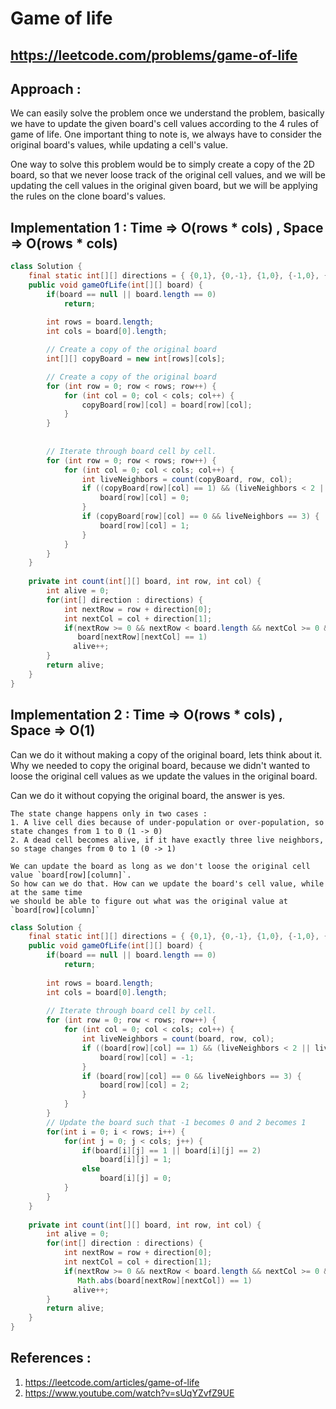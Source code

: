 # Game of life
## https://leetcode.com/problems/game-of-life

## Approach :
We can easily solve the problem once we understand the problem, basically we have to update the given board's cell values according to the 4 rules of game of life. One important thing to note is, we always have to consider the original board's values, while updating a cell's value.

One way to solve this problem would be to simply create a copy of the 2D board, so that we never loose track of the original cell values, and we will be updating the cell values in the original given board, but we will be applying the rules on the clone board's values.

## Implementation 1 : Time => O(rows * cols) , Space => O(rows * cols)

```java
class Solution {
    final static int[][] directions = { {0,1}, {0,-1}, {1,0}, {-1,0}, {-1,1}, {1,1}, {-1,-1}, {1, -1}};
    public void gameOfLife(int[][] board) {
        if(board == null || board.length == 0)
            return;
        
        int rows = board.length;
        int cols = board[0].length;

        // Create a copy of the original board
        int[][] copyBoard = new int[rows][cols];

        // Create a copy of the original board
        for (int row = 0; row < rows; row++) {
            for (int col = 0; col < cols; col++) {
                copyBoard[row][col] = board[row][col];
            }
        }
        
        
        // Iterate through board cell by cell.
        for (int row = 0; row < rows; row++) {
            for (int col = 0; col < cols; col++) {
                int liveNeighbors = count(copyBoard, row, col);
                if ((copyBoard[row][col] == 1) && (liveNeighbors < 2 || liveNeighbors > 3)) {
                    board[row][col] = 0;
                }
                if (copyBoard[row][col] == 0 && liveNeighbors == 3) {
                    board[row][col] = 1;
                }
            }
        }    
    }
    
    private int count(int[][] board, int row, int col) {
        int alive = 0;
        for(int[] direction : directions) {
            int nextRow = row + direction[0];
            int nextCol = col + direction[1];
            if(nextRow >= 0 && nextRow < board.length && nextCol >= 0 && nextCol < board[0].length &&
               board[nextRow][nextCol] == 1)
              alive++;  
        }
        return alive;
    }
}
```
## Implementation 2 : Time => O(rows * cols) , Space => O(1)
Can we do it without making a copy of the original board, lets think about it. Why we needed to copy the original board, because we didn't wanted to loose the original cell values as we update the values in the original board.

Can we do it without copying the original board, the answer is yes.
```
The state change happens only in two cases :
1. A live cell dies because of under-population or over-population, so state changes from 1 to 0 (1 -> 0)
2. A dead cell becomes alive, if it have exactly three live neighbors, so stage changes from 0 to 1 (0 -> 1)

We can update the board as long as we don't loose the original cell value `board[row][column]`. 
So how can we do that. How can we update the board's cell value, while at the same time 
we should be able to figure out what was the original value at `board[row][column]`

```

```java
class Solution {
    final static int[][] directions = { {0,1}, {0,-1}, {1,0}, {-1,0}, {-1,1}, {1,1}, {-1,-1}, {1, -1}};
    public void gameOfLife(int[][] board) {
        if(board == null || board.length == 0)
            return;
        
        int rows = board.length;
        int cols = board[0].length;
       
        // Iterate through board cell by cell.
        for (int row = 0; row < rows; row++) {
            for (int col = 0; col < cols; col++) {
                int liveNeighbors = count(board, row, col);
                if ((board[row][col] == 1) && (liveNeighbors < 2 || liveNeighbors > 3)) {
                    board[row][col] = -1;
                }
                if (board[row][col] == 0 && liveNeighbors == 3) {
                    board[row][col] = 2;
                }
            }
        }  
        // Update the board such that -1 becomes 0 and 2 becomes 1
        for(int i = 0; i < rows; i++) {
            for(int j = 0; j < cols; j++) {
                if(board[i][j] == 1 || board[i][j] == 2)
                    board[i][j] = 1;
                else  
                    board[i][j] = 0;
            }
        }
    }
    
    private int count(int[][] board, int row, int col) {
        int alive = 0;
        for(int[] direction : directions) {
            int nextRow = row + direction[0];
            int nextCol = col + direction[1];
            if(nextRow >= 0 && nextRow < board.length && nextCol >= 0 && nextCol < board[0].length &&
               Math.abs(board[nextRow][nextCol]) == 1)
              alive++;  
        }
        return alive;
    }
}
```

## References :
1. https://leetcode.com/articles/game-of-life
2. https://www.youtube.com/watch?v=sUqYZvfZ9UE
